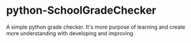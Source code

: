 # python-SchoolGradeChecker
A simple python grade checker. It's more purpose of learning and create more understanding with developing and improving 
